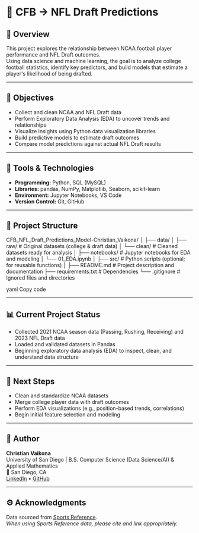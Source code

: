 # 🏈 CFB → NFL Draft Predictions

## 📘 Overview
This project explores the relationship between NCAA football player performance and NFL Draft outcomes.  
Using data science and machine learning, the goal is to analyze college football statistics, identify key predictors, and build models that estimate a player's likelihood of being drafted.

---

## 🎯 Objectives
- Collect and clean NCAA and NFL Draft data  
- Perform Exploratory Data Analysis (EDA) to uncover trends and relationships  
- Visualize insights using Python data visualization libraries  
- Build predictive models to estimate draft outcomes  
- Compare model predictions against actual NFL Draft results  

---

## 🧰 Tools & Technologies
- **Programming:** Python, SQL (MySQL)  
- **Libraries:** pandas, NumPy, Matplotlib, Seaborn, scikit-learn  
- **Environment:** Jupyter Notebooks, VS Code  
- **Version Control:** Git, GitHub  

---

## 📂 Project Structure
CFB_NFL_Draft_Predictions_Model-Christian_Vaikona/
│
├── data/
│ ├── raw/ # Original datasets (college & draft data)
│ └── clean/ # Cleaned datasets ready for analysis
│
├── notebooks/ # Jupyter notebooks for EDA and modeling
│ └── 01_EDA.ipynb
│
├── src/ # Python scripts (optional; for reusable functions)
│
├── README.md # Project description and documentation
├── requirements.txt # Dependencies
└── .gitignore # Ignored files and directories

yaml
Copy code

---

## 📊 Current Project Status
- Collected 2021 NCAA season data (Passing, Rushing, Receiving) and 2023 NFL Draft data  
- Loaded and validated datasets in Pandas  
- Beginning exploratory data analysis (EDA) to inspect, clean, and understand data structure  

---

## 🚀 Next Steps
- Clean and standardize NCAA datasets  
- Merge college player data with draft outcomes  
- Perform EDA visualizations (e.g., position-based trends, correlations)  
- Begin initial feature selection and modeling  

---

## 🧠 Author
**Christian Vaikona**  
University of San Diego | B.S. Computer Science (Data Science/AI) & Applied Mathematics  
📍 San Diego, CA  
[LinkedIn](https://linkedin.com/in/christianvaikona) • [GitHub](https://github.com/ChristianVaikona)

---

## ⚙️ Acknowledgments
Data sourced from [Sports Reference](https://www.sports-reference.com/).  
*When using Sports Reference data, please cite and link appropriately.*